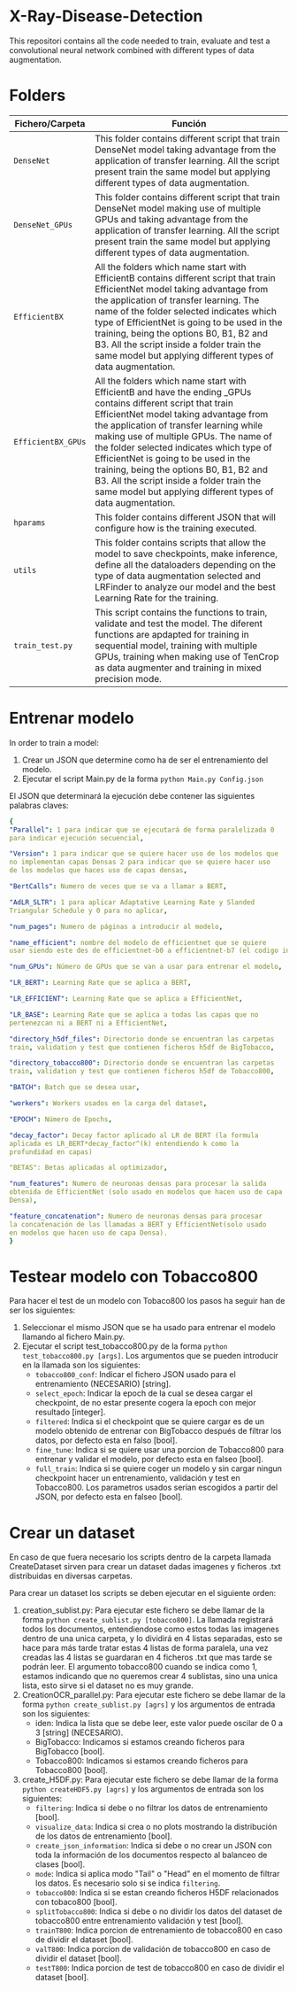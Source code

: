 # X-Ray-Disease-Detection

This repositori contains all the code needed to train, evaluate and test a convolutional neural network combined with different types of data augmentation.


# Folders


|        Fichero/Carpeta        | Función                          |
|----------------|-------------------------------|
|`DenseNet` | This folder contains different script that train DenseNet model taking advantage from the application of transfer learning. All the script present train the same model but applying different types of data augmentation.
|`DenseNet_GPUs` |This folder contains different script that train DenseNet model making use of multiple GPUs and taking advantage from the application of transfer learning. All the script present train the same model but applying different types of data augmentation.      |
|`EfficientBX`          | All the folders which name start with EfficientB contains different script that train EfficientNet model taking advantage from the application of transfer learning. The name of the folder selected indicates which type of EfficientNet is going to be used in the training, being the options B0, B1, B2 and B3. All the script inside a folder train the same model but applying different types of data augmentation.            |
|`EfficientBX_GPUs`          |All the folders which name start with EfficientB and have the ending _GPUs contains different script that train EfficientNet model taking advantage from the application of transfer learning while making use of multiple GPUs. The name of the folder selected indicates which type of EfficientNet is going to be used in the training, being the options B0, B1, B2 and B3. All the script inside a folder train the same model but applying different types of data augmentation. |
|`hparams`          |This folder contains different JSON that will configure how is the training executed. |
|`utils`          |This folder contains scripts that allow the model to save checkpoints, make inference, define all the dataloaders depending on the type of data augmentation selected and LRFinder to analyze our model and the best Learning Rate for the training. |
|`train_test.py`          |This script contains the functions to train, validate and test the model. The diferent functions are apdapted for training in sequential model, training with multiple GPUs, training when making use of TenCrop as data augmenter and training in mixed precision mode.|


# Entrenar modelo
In order to train a model:
1. Crear un JSON que determine como ha de ser el entrenamiento del modelo. 
2. Ejecutar el script Main.py de la forma `python Main.py Config.json` 

El JSON que determinará la ejecución debe contener las siguientes palabras claves:
 ```yaml
{
"Parallel": 1 para indicar que se ejecutará de forma paralelizada 0 
para indicar ejecución secuencial,

"Version": 1 para indicar que se quiere hacer uso de los modelos que
no implementan capas Densas 2 para indicar que se quiere hacer uso
de los modelos que haces uso de capas densas,

"BertCalls": Numero de veces que se va a llamar a BERT,

"AdLR_SLTR": 1 para aplicar Adaptative Learning Rate y Slanded 
Triangular Schedule y 0 para no aplicar,

"num_pages": Numero de páginas a introducir al modelo,

"name_efficient": nombre del modelo de efficientnet que se quiere
usar siendo este des de efficientnet-b0 a efficientnet-b7 (el codigo intenta cargar los pesos de efficientnet por lo que será necesario que estos se encuentren presentes en una carpeta llamada Weights),

"num_GPUs": Número de GPUs que se van a usar para entrenar el modelo,

"LR_BERT": Learning Rate que se aplica a BERT,

"LR_EFFICIENT": Learning Rate que se aplica a EfficientNet,

"LR_BASE": Learning Rate que se aplica a todas las capas que no 
pertenezcan ni a BERT ni a EfficientNet,

"directory_h5df_files": Directorio donde se encuentran las carpetas 
train, validation y test que contienen ficheros h5df de BigTobacco,

"directory_tobacco800": Directorio donde se encuentran las carpetas 
train, validation y test que contienen ficheros h5df de Tobacco800,

"BATCH": Batch que se desea usar,

"workers": Workers usados en la carga del dataset,

"EPOCH": Número de Epochs,

"decay_factor": Decay factor aplicado al LR de BERT (la formula
aplicada es LR_BERT*decay_factor^(k) entendiendo k como la 
profundidad en capas)

"BETAS": Betas aplicadas al optimizador,

"num_features": Numero de neuronas densas para procesar la salida
obtenida de EfficientNet (solo usado en modelos que hacen uso de capa 
Densa),

"feature_concatenation": Numero de neuronas densas para procesar
la concatenación de las llamadas a BERT y EfficientNet(solo usado 
en modelos que hacen uso de capa Densa).
}
```


# Testear modelo con Tobacco800
Para hacer el test de un modelo con Tobaco800 los pasos ha seguir han de ser los siguientes:

1.  Seleccionar el mismo JSON que se ha usado para entrenar el modelo llamando al fichero Main.py.
2.  Ejecutar el script  test_tobacco800.py  de la forma  `python test_tobacco800.py [args]`. Los argumentos que se pueden introducir en la llamada son los siguientes:
	* `tobacco800_conf`: Indicar el fichero JSON usado para el entrenamiento (NECESARIO) [string].
	* `select_epoch`: Indicar la epoch de la cual se desea cargar el checkpoint, de no estar presente cogera la epoch con mejor resultado [integer].
	* `filtered`: Indica si el checkpoint que se quiere cargar es de un modelo obtenido de entrenar con BigTobacco después de filtrar los datos, por defecto esta en falso [bool].
	* `fine_tune`: Indica si se quiere usar una porcion de Tobacco800 para entrenar y validar el modelo, por defecto esta en falseo [bool].
	* `full_train`: Indica si se quiere coger un modelo y sin cargar ningun checkpoint hacer un entrenamiento, validación y test en Tobacco800. Los parametros usados serían escogidos a partir del JSON, por defecto esta en falseo [bool].


# Crear un dataset
En caso de que fuera necesario los scripts dentro de la carpeta llamada CreateDataset sirven para crear un dataset dadas imagenes y ficheros .txt distribuidas en diversas carpetas.

Para crear un dataset los scripts se deben ejecutar en el siguiente orden:
1. creation_sublist.py: Para ejecutar este fichero se debe llamar de la forma `python create_sublist.py [tobacco800]`. La llamada registrará todos los documentos, entendiendose como estos todas las imagenes dentro de una unica carpeta, y lo dividirá en 4 listas separadas, esto se hace para más tarde tratar estas 4 listas de forma paralela, una vez creadas las 4 listas se guardaran en 4 ficheros .txt que mas tarde se podrán leer. El argumento tobacco800 cuando se indica como 1, estamos indicando que no queremos crear 4 sublistas, sino una unica lista, esto sirve si el dataset no es muy grande.
2. CreationOCR_parallel.py: Para ejecutar este fichero se debe llamar de la forma `python create_sublist.py [agrs]` y los argumentos de entrada son los siguientes:
	* iden: Indica la lista que se debe leer, este valor puede oscilar de 0 a 3 [string] (NECESARIO).
	* BigTobacco: Indicamos si estamos creando ficheros para BigTobacco [bool].
	* Tobacco800: Indicamos si estamos creando ficheros para Tobacco800 [bool].
3. create_H5DF.py: Para ejecutar este fichero se debe llamar de la forma `python createHDF5.py [agrs]` y los argumentos de entrada son los siguientes:
	* `filtering`: Indica si debe o no filtrar los datos de entrenamiento [bool].
	* `visualize_data`: Indica si crea o no plots mostrando la distribución de los datos de entrenamiento [bool].
	* `create_json_information`: Indica si debe o no crear un JSON con toda la información de los documentos respecto al balanceo de clases [bool].
	* `mode`: Indica si aplica modo "Tail" o "Head" en el momento de filtrar los datos. Es necesario solo si se indica `filtering`.
	* `tobacco800`: Indica si se estan creando ficheros H5DF relacionados con tobaco800 [bool]. 
	* `splitTobacco800`: Indica si debe o no dividir los datos del dataset de tobacco800 entre entrenamiento validación y test [bool].
	* `trainT800`: Indica porcion de entrenamiento de tobacco800 en caso de dividir el dataset [bool].
	* `valT800`: Indica porcion de validación de tobacco800 en caso de dividir el dataset [bool].
	* `testT800`: Indica porcion de test de tobacco800 en caso de dividir el dataset [bool].
